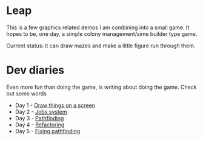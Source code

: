 # Leap

This is a few graphics related demos I am combining into a small game.  It hopes to be, one day, a simple colony management/sime builder type game.

Current status:  it can draw mazes and make a little figure run through them.

# Dev diaries

Even more fun than doing the game, is writing about doing the game.  Check out some words

* Day 1 - [Draw things on a screen](dev%20diary/1)
* Day 2 - [Jobs system](dev%20diary/2)
* Day 3 - [Pathfinding](dev%20diary/3)
* Day 4 - [Refactoring](dev%20diary/4)
* Day 5 - [Fixing pathfinding](dev%20diary/5)
